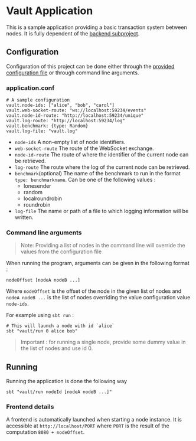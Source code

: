 # Vault Application

This is a sample application providing a basic transaction system between nodes.
It is fully dependent of the [backend subproject](../backend).

## Configuration

Configuration of this project can be done either through the [provided configuration file](src/main/resources/application.conf) or through command line arguments.

### application.conf
```console
# A sample configuration
vault.node-ids: ["alice", "bob", "carol"]
vault.web-socket-route: "ws://localhost:59234/events"
vault.node-id-route: "http://localhost:59234/unique"
vault.log-route: "http://localhost:59234/log"
vault.benchmark: {type: Random}
vault.log-file: "vault.log"
```

- `node-ids` A non-empty list of node identifiers.
- `web-socket-route` The route of the WebSocket exchange.
- `node-id-route` The route of where the identifier of the current node can be retrieved.
- `log-route` The route where the log of the current node can be retrieved.
- `benchmark`(optional) The name of the benchmark to run in the format `type: benchmarkname`. Can be one of the following values :
    - lonesender
    - random
    - localroundrobin
    - roundrobin
- `log-file` The name or path of a file to which logging information will be written.


### Command line arguments 
> Note: Providing a list of nodes in the command line will override the values from the configuration file

When running the program, arguments can be given in the following format :

```console
nodeOffset [nodeA nodeB ...]
```

Where `nodeOffset` is the offset of the node in the given list of nodes and `nodeA nodeB ...` is the list of nodes overriding the value configuration value `node-ids`.

For example using `sbt run` :
```console
# This will launch a node with id `alice`
sbt "vault/run 0 alice bob"
```

> Important : for running a single node, provide some dummy value in the list of nodes and use id 0.

## Running

Running the application is done the following way

```console
sbt "vault/run nodeId [nodeA nodeB ...]"
```

### Frontend details

A frontend is automatically launched when starting a node instance. It is accessible at `http://localhost/PORT` where `PORT` is the result of the computation `8080 + nodeOffset`.